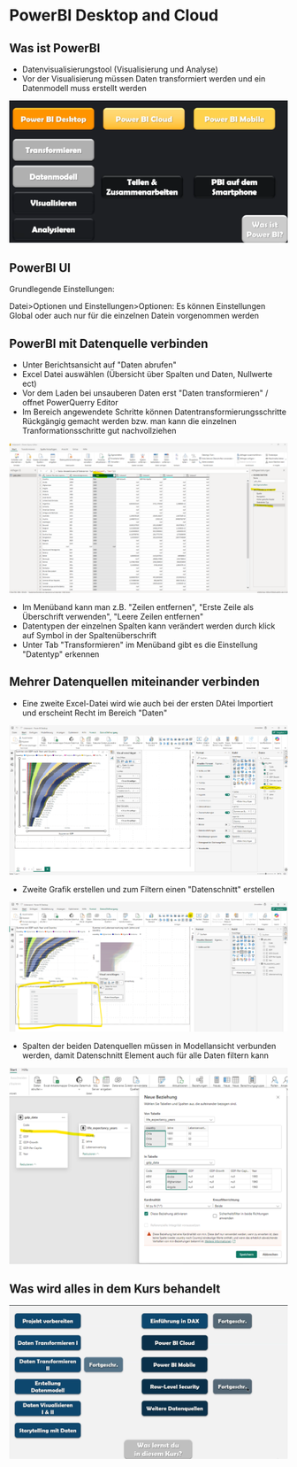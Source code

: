 # PowerBI Desktop and Cloud

## Was ist PowerBI

- Datenvisualisierungstool (Visualisierung und Analyse)
- Vor der Visualisierung müssen Daten transformiert werden und ein Datenmodell muss erstellt werden

![alt text](image.png)

## PowerBI UI

Grundlegende Einstellungen:

Datei>Optionen und Einstellungen>Optionen:
Es können Einstellungen Global oder auch nur für die einzelnen Datein vorgenommen werden

## PowerBI mit Datenquelle verbinden

- Unter Berichtsansicht auf "Daten abrufen"
- Excel Datei auswählen (Übersicht über Spalten und Daten, Nullwerte ect)
- Vor dem Laden bei unsauberen Daten erst "Daten transformieren" / offnet PowerQuerry Editor
- Im Bereich angewendete Schritte können Datentransformierungsschritte Rückgängig gemacht werden bzw. man kann die einzelnen Tranformationsschritte gut nachvollziehen

![alt text](image-1.png)

- Im Menüband kann man z.B. "Zeilen entfernen", "Erste Zeile als Überschrift verwenden", "Leere Zeilen entfernen"
- Datentypen der einzelnen Spalten kann verändert werden durch klick auf Symbol in der Spaltenüberschrift
- Unter Tab "Transformieren" im Menüband gibt es die Einstellung "Datentyp" erkennen

## Mehrer Datenquellen miteinander verbinden

- Eine zweite Excel-Datei wird wie auch bei der ersten DAtei Importiert und erscheint Recht im Bereich "Daten"

![alt text](image-2.png)

- Zweite Grafik erstellen und zum Filtern einen "Datenschnitt" erstellen

![alt text](image-3.png)

- Spalten der beiden Datenquellen müssen in Modellansicht verbunden werden, damit Datenschnitt Element auch für alle Daten filtern kann

![alt text](image-4.png)

## Was wird alles in dem Kurs behandelt

![alt text](image-5.png)

